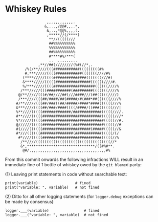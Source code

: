 # Whiskey Rules

                       ,,,,,,,,,,,,.                                    
                      &,...,/@@#,,..*,                                  
                       &,..,*@@%,,,,(.                                   
                       ,*****//(/****(                                   
                        **//(((((///                                     
                        ##%%%%%%%%%%                                     
                        %%%%%%%%%%%%                                     
                        ##%%%%%%%%%%                                     
                        #****#%/***(                                     
                        ..  .........                                    
                   ,**//##(////////(%#(//*,.                              
             /%(/**////(((############(((((((((#%                         
             #,***/////((((############(((((((////#%                       
            (****/////((((###############(((((((///#)                      
            &****/////(((((################((((((////#.                     
            %/***/////((((###################((((((////%                     
           /***/////(((###########(#########(((((((////%                    
          @/**/////(((#/##////##(///####///(##(((((////)                    
          /***////(((##/####/##(#####/#(###*##((((((////%                   
         #/**/////(((##/###((##/#####/####*####((((((///%                   
         &***////((((##/###/####((((/####/((###((((((///|                   
         %**////(((((#############/#############(((((////.                  
         #**////(((((###########################((((((///*                  
         %*/////(((((############################(((((//#,                  
         @//////(((((############((##############(((((//#                   
         #(////((((((######################(#####(((((//&                   
         #*///((((((###############(############(((((/(/                   
          #*////(((((###########################(((((//%                    
           /**////((((((((((((((((((((((((((((((((((//*                     
           &*,*******************************/((#%#**.                     
            @#/,,,,,,,,,,,,,,,,,,,,,,,,,,,,,,,,,,,#%   

From this commit onwards the following infractions WILL result in an immediate fine of 1 bottle of whiskey owed by the `git blame`d party:

(1) Leaving print statements in code without searchable text:

    print(variable)                 # fined
    print("variable: ", variable)   # not fined

(2) Ditto for all other logging statements (for `logger.debug` exceptions can be made by consensus)

    logger.___(variable)                # fined
    logger.___("variable: ", variable)  # not fined



